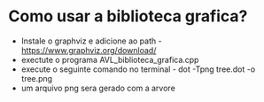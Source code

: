 # Como usar a biblioteca grafica?
* Instale o graphviz e adicione ao path - https://www.graphviz.org/download/
* exectute o programa AVL_biblioteca_grafica.cpp
* execute o seguinte comando no terminal - dot -Tpng tree.dot -o tree.png
* um arquivo png sera gerado com a arvore
